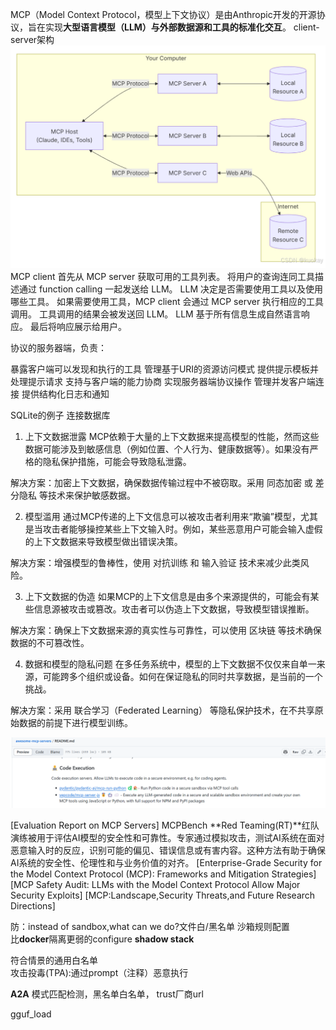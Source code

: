 ‌MCP（Model Context Protocol，模型上下文协议）‌是由Anthropic开发的开源协议，旨在实现**大型语言模型（LLM）与外部数据源和工具的标准化交互**。
client-server架构
![alt text](image-1.png)  
MCP client 首先从 MCP server 获取可用的工具列表。
将用户的查询连同工具描述通过 function calling 一起发送给 LLM。
LLM 决定是否需要使用工具以及使用哪些工具。
如果需要使用工具，MCP client 会通过 MCP server 执行相应的工具调用。
工具调用的结果会被发送回 LLM。
LLM 基于所有信息生成自然语言响应。
最后将响应展示给用户。

协议的服务器端，负责：

暴露客户端可以发现和执行的工具
管理基于URI的资源访问模式
提供提示模板并处理提示请求
支持与客户端的能力协商
实现服务器端协议操作
管理并发客户端连接
提供结构化日志和通知

SQLite的例子 连接数据库

1. 上下文数据泄露
MCP依赖于大量的上下文数据来提高模型的性能，然而这些数据可能涉及到敏感信息（例如位置、个人行为、健康数据等）。如果没有严格的隐私保护措施，可能会导致隐私泄露。

解决方案：加密上下文数据，确保数据传输过程中不被窃取。采用 同态加密 或 差分隐私 等技术来保护敏感数据。

2. 模型滥用
通过MCP传递的上下文信息可以被攻击者利用来“欺骗”模型，尤其是当攻击者能够操控某些上下文输入时。例如，某些恶意用户可能会输入虚假的上下文数据来导致模型做出错误决策。

解决方案：增强模型的鲁棒性，使用 对抗训练 和 输入验证 技术来减少此类风险。

3. 上下文数据的伪造
如果MCP的上下文信息是由多个来源提供的，可能会有某些信息源被攻击或篡改。攻击者可以伪造上下文数据，导致模型错误推断。

解决方案：确保上下文数据来源的真实性与可靠性，可以使用 区块链 等技术确保数据的不可篡改性。

4. 数据和模型的隐私问题
在多任务系统中，模型的上下文数据不仅仅来自单一来源，可能跨多个组织或设备。如何在保证隐私的同时共享数据，是当前的一个挑战。

解决方案：采用 联合学习（Federated Learning） 等隐私保护技术，在不共享原始数据的前提下进行模型训练。

![alt text](image-2.png)

[Evaluation Report on MCP Servers] MCPBench
**Red Teaming(RT)**红队演练被用于评估AI模型的安全性和可靠性。​专家通过模拟攻击，测试AI系统在面对恶意输入时的反应，识别可能的偏见、错误信息或有害内容。这种方法有助于确保AI系统的安全性、伦理性和与业务价值的对齐。
[Enterprise-Grade Security for the Model Context Protocol (MCP): Frameworks and Mitigation Strategies]
[MCP Safety Audit: LLMs with the Model Context Protocol Allow Major Security Exploits]
[MCP:Landscape,Security Threats,and Future Research Directions]

防：instead of sandbox,what can we do?文件白/黑名单 沙箱规则配置  
比**docker**隔离更弱的configure
**shadow stack**

符合情景的通用白名单  
攻击投毒(TPA):通过prompt（注释）恶意执行

**A2A**
模式匹配检测，黑名单白名单，
trust厂商url

gguf_load

